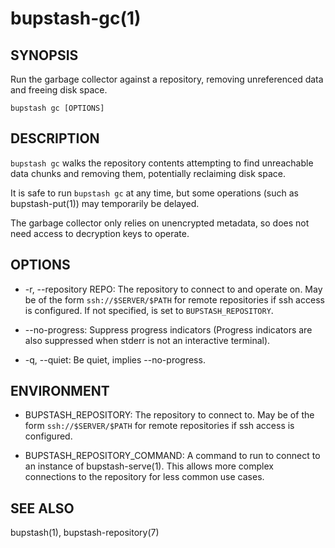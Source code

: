 bupstash-gc(1) 
==============

## SYNOPSIS

Run the garbage collector against a repository, removing
unreferenced data and freeing disk space.

`bupstash gc [OPTIONS]`

## DESCRIPTION

`bupstash gc` walks the repository contents attempting to find
unreachable data chunks and removing them, potentially reclaiming disk space.

It is safe to run `bupstash gc` at any time, but some operations (such as bupstash-put(1))
may temporarily be delayed.

The garbage collector only relies on unencrypted metadata, so does not need
access to decryption keys to operate.

## OPTIONS

* -r, --repository REPO:
  The repository to connect to and operate on.
  May be of the form `ssh://$SERVER/$PATH` for 
  remote repositories if ssh access is configured.
  If not specified, is set to `BUPSTASH_REPOSITORY`.

* --no-progress:
  Suppress progress indicators (Progress indicators are also suppressed when stderr
  is not an interactive terminal).

* -q, --quiet:
  Be quiet, implies --no-progress.

## ENVIRONMENT

* BUPSTASH_REPOSITORY:
  The repository to connect to. May be of the form `ssh://$SERVER/$PATH` for
  remote repositories if ssh access is configured.

* BUPSTASH_REPOSITORY_COMMAND:
  A command to run to connect to an instance of bupstash-serve(1). This 
  allows more complex connections to the repository for less common use cases.

## SEE ALSO

bupstash(1), bupstash-repository(7)
